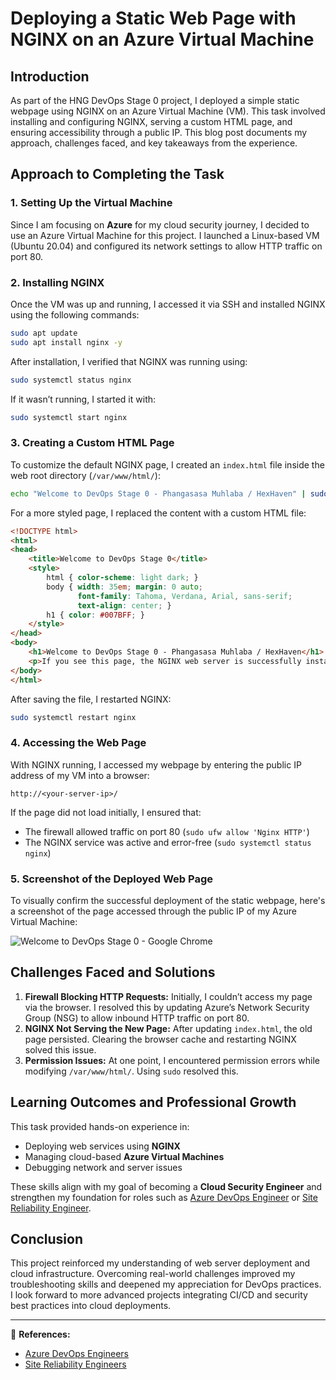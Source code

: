# Deploying a Static Web Page with NGINX on an Azure Virtual Machine

## Introduction
As part of the HNG DevOps Stage 0 project, I deployed a simple static webpage using NGINX on an Azure Virtual Machine (VM). This task involved installing and configuring NGINX, serving a custom HTML page, and ensuring accessibility through a public IP. This blog post documents my approach, challenges faced, and key takeaways from the experience.

## Approach to Completing the Task

### 1. Setting Up the Virtual Machine
Since I am focusing on **Azure** for my cloud security journey, I decided to use an Azure Virtual Machine for this project. I launched a Linux-based VM (Ubuntu 20.04) and configured its network settings to allow HTTP traffic on port 80.

### 2. Installing NGINX
Once the VM was up and running, I accessed it via SSH and installed NGINX using the following commands:
```bash
sudo apt update
sudo apt install nginx -y
```
After installation, I verified that NGINX was running using:
```bash
sudo systemctl status nginx
```
If it wasn’t running, I started it with:
```bash
sudo systemctl start nginx
```

### 3. Creating a Custom HTML Page
To customize the default NGINX page, I created an `index.html` file inside the web root directory (`/var/www/html/`):
```bash
echo "Welcome to DevOps Stage 0 - Phangasasa Muhlaba / HexHaven" | sudo tee /var/www/html/index.html
```
For a more styled page, I replaced the content with a custom HTML file:
```html
<!DOCTYPE html>
<html>
<head>
    <title>Welcome to DevOps Stage 0</title>
    <style>
        html { color-scheme: light dark; }
        body { width: 35em; margin: 0 auto;
               font-family: Tahoma, Verdana, Arial, sans-serif;
               text-align: center; }
        h1 { color: #007BFF; }
    </style>
</head>
<body>
    <h1>Welcome to DevOps Stage 0 - Phangasasa Muhlaba / HexHaven</h1>
    <p>If you see this page, the NGINX web server is successfully installed and working. Further configuration is required.</p>
</body>
</html>
```
After saving the file, I restarted NGINX:
```bash
sudo systemctl restart nginx
```

### 4. Accessing the Web Page
With NGINX running, I accessed my webpage by entering the public IP address of my VM into a browser:
```
http://<your-server-ip>/
```
If the page did not load initially, I ensured that:
- The firewall allowed traffic on port 80 (`sudo ufw allow 'Nginx HTTP'`)
- The NGINX service was active and error-free (`sudo systemctl status nginx`)

### 5. Screenshot of the Deployed Web Page
To visually confirm the successful deployment of the static webpage, here's a screenshot of the page accessed through the public IP of my Azure Virtual Machine:

![Welcome to DevOps Stage 0 - Google Chrome](https://github.com/user-attachments/assets/b566752f-1e98-471e-bbdc-87ce551a5733)

## Challenges Faced and Solutions
1. **Firewall Blocking HTTP Requests:** Initially, I couldn’t access my page via the browser. I resolved this by updating Azure’s Network Security Group (NSG) to allow inbound HTTP traffic on port 80.
2. **NGINX Not Serving the New Page:** After updating `index.html`, the old page persisted. Clearing the browser cache and restarting NGINX solved this issue.
3. **Permission Issues:** At one point, I encountered permission errors while modifying `/var/www/html/`. Using `sudo` resolved this.

## Learning Outcomes and Professional Growth
This task provided hands-on experience in:
- Deploying web services using **NGINX**
- Managing cloud-based **Azure Virtual Machines**
- Debugging network and server issues

These skills align with my goal of becoming a **Cloud Security Engineer** and strengthen my foundation for roles such as [Azure DevOps Engineer](https://hng.tech/hire/azure-devops-engineers) or [Site Reliability Engineer](https://hng.tech/hire/site-reliability-engineers).

## Conclusion
This project reinforced my understanding of web server deployment and cloud infrastructure. Overcoming real-world challenges improved my troubleshooting skills and deepened my appreciation for DevOps practices. I look forward to more advanced projects integrating CI/CD and security best practices into cloud deployments.

---

📌 **References:**
- [Azure DevOps Engineers](https://hng.tech/hire/azure-devops-engineers)
- [Site Reliability Engineers](https://hng.tech/hire/site-reliability-engineers)


